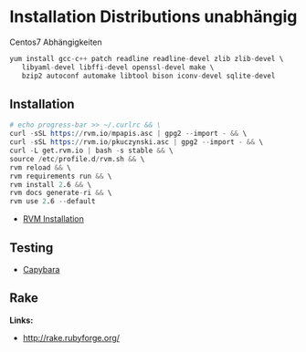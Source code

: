 # Installation Distributions unabhängig

Centos7 Abhängigkeiten

```s
yum install gcc-c++ patch readline readline-devel zlib zlib-devel \
   libyaml-devel libffi-devel openssl-devel make \
   bzip2 autoconf automake libtool bison iconv-devel sqlite-devel
```

## Installation

```s
# echo progress-bar >> ~/.curlrc && \
curl -sSL https://rvm.io/mpapis.asc | gpg2 --import - && \
curl -sSL https://rvm.io/pkuczynski.asc | gpg2 --import - && \
curl -L get.rvm.io | bash -s stable && \
source /etc/profile.d/rvm.sh && \
rvm reload && \
rvm requirements run && \
rvm install 2.6 && \
rvm docs generate-ri && \
rvm use 2.6 --default
```

* [RVM Installation](https://rvm.io/rvm/install)

## Testing

* [Capybara](http://teamcapybara.github.io/capybara/)

## Rake

**Links:**

*  http://rake.rubyforge.org/